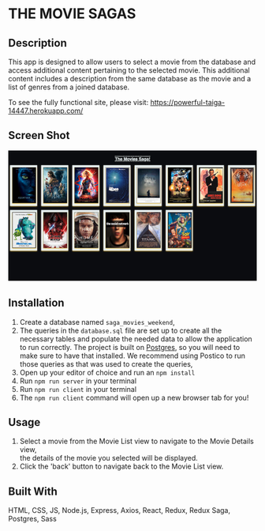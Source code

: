 # THE MOVIE SAGAS
## Description

This app is designed to allow users to select a movie from the database and access additional content pertaining to the selected movie. This additional content includes a description from the same database as the movie and a list of genres from a joined database.

To see the fully functional site, please visit: https://powerful-taiga-14447.herokuapp.com/

## Screen Shot

![Alt text](./public/images/screenshot.jpg?raw=true "screenshot")
## Installation

1. Create a database named `saga_movies_weekend`,
2. The queries in the `database.sql` file are set up to create all the necessary tables and populate the needed data to allow the application to run correctly. The project is built on [Postgres](https://www.postgresql.org/download/), so you will need to make sure to have that installed. We recommend using Postico to run those queries as that was used to create the queries, 
3. Open up your editor of choice and run an `npm install`
4. Run `npm run server` in your terminal
5. Run `npm run client` in your terminal
6. The `npm run client` command will open up a new browser tab for you!

## Usage

1. Select a movie from the Movie List view to navigate to the Movie Details view,  
the details of the movie you selected will be displayed.
2. Click the 'back' button to navigate back to the Movie List view.
## Built With

HTML, CSS, JS, Node.js, Express, Axios, React, Redux, Redux Saga, Postgres, Sass 

